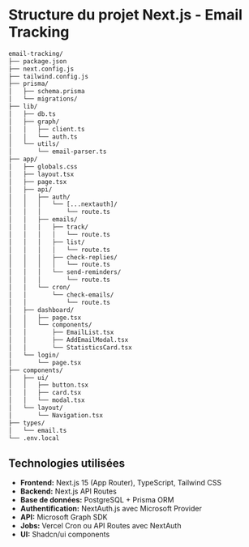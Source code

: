 # Structure du projet Next.js - Email Tracking

```txt
email-tracking/
├── package.json
├── next.config.js
├── tailwind.config.js
├── prisma/
│   ├── schema.prisma
│   └── migrations/
├── lib/
│   ├── db.ts
│   ├── graph/
│   │   ├── client.ts
│   │   └── auth.ts
│   └── utils/
│       └── email-parser.ts
├── app/
│   ├── globals.css
│   ├── layout.tsx
│   ├── page.tsx
│   ├── api/
│   │   ├── auth/
│   │   │   └── [...nextauth]/
│   │   │       └── route.ts
│   │   ├── emails/
│   │   │   ├── track/
│   │   │   │   └── route.ts
│   │   │   ├── list/
│   │   │   │   └── route.ts
│   │   │   ├── check-replies/
│   │   │   │   └── route.ts
│   │   │   └── send-reminders/
│   │   │       └── route.ts
│   │   └── cron/
│   │       └── check-emails/
│   │           └── route.ts
│   ├── dashboard/
│   │   ├── page.tsx
│   │   └── components/
│   │       ├── EmailList.tsx
│   │       ├── AddEmailModal.tsx
│   │       └── StatisticsCard.tsx
│   └── login/
│       └── page.tsx
├── components/
│   ├── ui/
│   │   ├── button.tsx
│   │   ├── card.tsx
│   │   └── modal.tsx
│   └── layout/
│       └── Navigation.tsx
├── types/
│   └── email.ts
└── .env.local
```

## Technologies utilisées

- **Frontend:** Next.js 15 (App Router), TypeScript, Tailwind CSS
- **Backend:** Next.js API Routes
- **Base de données:** PostgreSQL + Prisma ORM
- **Authentification:** NextAuth.js avec Microsoft Provider
- **API:** Microsoft Graph SDK
- **Jobs:** Vercel Cron ou API Routes avec NextAuth
- **UI:** Shadcn/ui components
